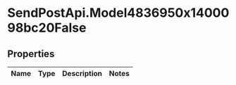 # SendPostApi.Model4836950x1400098bc20False

## Properties
Name | Type | Description | Notes
------------ | ------------- | ------------- | -------------


